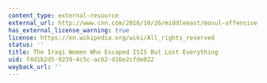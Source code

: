 ```yaml
---
content_type: external-resource
external_url: http://www.cnn.com/2016/10/26/middleeast/mosul-offensive-women-escaped-isis/index.html
has_external_license_warning: true
license: https://en.wikipedia.org/wiki/All_rights_reserved
status: ''
title: The Iraqi Women Who Escaped ISIS But Lost Everything
uid: f4d1b2d5-9239-4c5c-ac62-d16e2cfde022
wayback_url: ''
---
```

